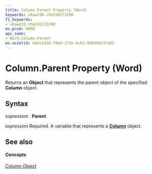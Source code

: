 ```yaml
---
title: Column.Parent Property (Word)
keywords: vbawd10.chm156173290
f1_keywords:
- vbawd10.chm156173290
ms.prod: WORD
api_name:
- Word.Column.Parent
ms.assetid: bdec1d26-f9bd-172e-6cb2-995ddbe3fa82
---
```



# Column.Parent Property (Word)

Returns an  **Object** that represents the parent object of the specified **Column** object.


## Syntax

 _expression_ . **Parent**

 _expression_ Required. A variable that represents a **[Column](column-object-word.md)** object.


## See also


#### Concepts


[Column Object](column-object-word.md)

